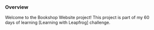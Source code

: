 ### Overview

Welcome to the Bookshop Website project! 
This project is part of my 60 days of learning [Learning with Leapfrog] challenge.

